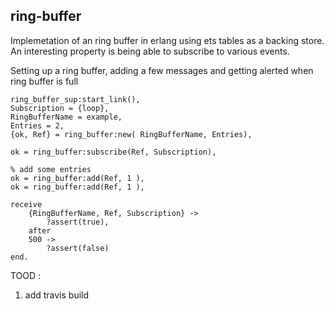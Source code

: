 ring-buffer
-----------

Implemetation of an ring buffer in erlang using ets tables as a backing store. An interesting property is being able to subscribe to various events.


Setting up a ring buffer, adding a few messages and getting alerted when ring buffer is full


```
ring_buffer_sup:start_link(),
Subscription = {loop},
RingBufferName = example,
Entries = 2,	
{ok, Ref} = ring_buffer:new( RingBufferName, Entries),

ok = ring_buffer:subscribe(Ref, Subscription),

% add some entries
ok = ring_buffer:add(Ref, 1 ),
ok = ring_buffer:add(Ref, 1 ),

receive
	{RingBufferName, Ref, Subscription} ->
		?assert(true),
	after
	500 ->
		?assert(false)
end.
```

TOOD :

1. add travis build